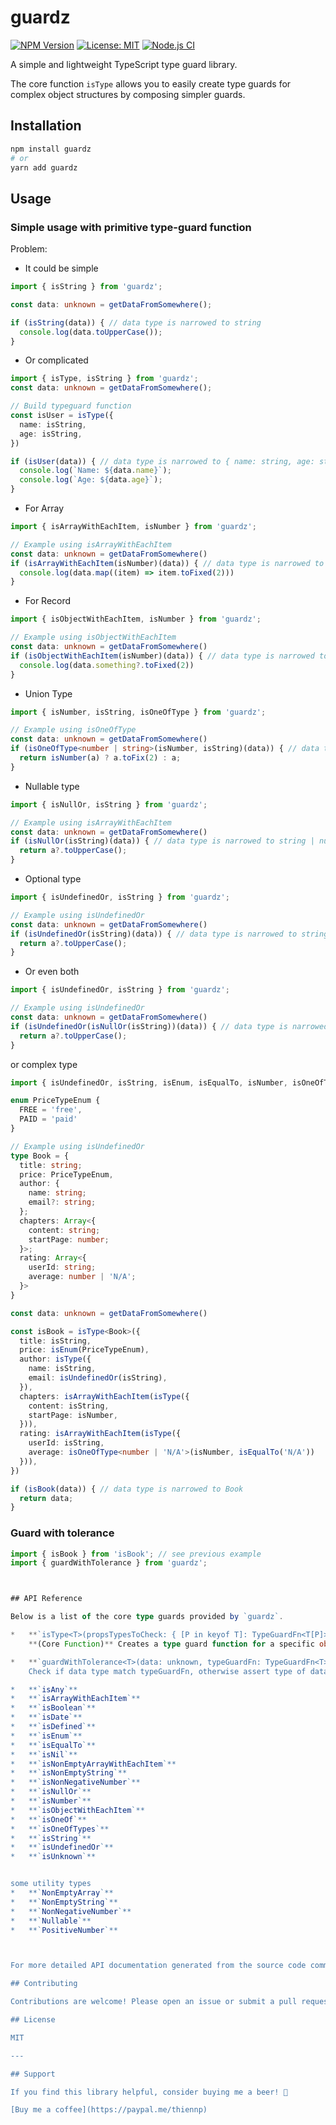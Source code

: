 # guardz

[![NPM Version](https://img.shields.io/npm/v/guardz)](https://www.npmjs.com/package/guardz)
[![License: MIT](https://img.shields.io/badge/License-MIT-yellow.svg)](https://opensource.org/licenses/MIT)
[![Node.js CI](https://github.com/thiennp/guardz/actions/workflows/ci.yml/badge.svg)](https://github.com/thiennp/guardz/actions/workflows/ci.yml)

A simple and lightweight TypeScript type guard library.

The core function `isType` allows you to easily create type guards for complex object structures by composing simpler guards.

## Installation

```bash
npm install guardz
# or
yarn add guardz
```

## Usage

### Simple usage with primitive type-guard function
Problem:

- It could be simple
```typescript
import { isString } from 'guardz';

const data: unknown = getDataFromSomewhere();

if (isString(data)) { // data type is narrowed to string
  console.log(data.toUpperCase());
}
```

- Or complicated
```typescript
import { isType, isString } from 'guardz';
const data: unknown = getDataFromSomewhere();

// Build typeguard function
const isUser = isType({
  name: isString,
  age: isString,
})

if (isUser(data)) { // data type is narrowed to { name: string, age: string }
  console.log(`Name: ${data.name}`);
  console.log(`Age: ${data.age}`);
}
```

- For Array
```typescript
import { isArrayWithEachItem, isNumber } from 'guardz';

// Example using isArrayWithEachItem
const data: unknown = getDataFromSomewhere()
if (isArrayWithEachItem(isNumber)(data)) { // data type is narrowed to number[]
  console.log(data.map((item) => item.toFixed(2)))
}
```

- For Record
```typescript
import { isObjectWithEachItem, isNumber } from 'guardz';

// Example using isObjectWithEachItem
const data: unknown = getDataFromSomewhere()
if (isObjectWithEachItem(isNumber)(data)) { // data type is narrowed to Record<string, number | undefined>
  console.log(data.something?.toFixed(2))
}
```

- Union Type
```typescript
import { isNumber, isString, isOneOfType } from 'guardz';

// Example using isOneOfType
const data: unknown = getDataFromSomewhere()
if (isOneOfType<number | string>(isNumber, isString)(data)) { // data type is narrowed to string | number
  return isNumber(a) ? a.toFix(2) : a;
}
```


- Nullable type
```typescript
import { isNullOr, isString } from 'guardz';

// Example using isArrayWithEachItem
const data: unknown = getDataFromSomewhere()
if (isNullOr(isString)(data)) { // data type is narrowed to string | null
  return a?.toUpperCase();
}
```

- Optional type
```typescript
import { isUndefinedOr, isString } from 'guardz';

// Example using isUndefinedOr
const data: unknown = getDataFromSomewhere()
if (isUndefinedOr(isString)(data)) { // data type is narrowed to string | undefined
  return a?.toUpperCase();
}
```

- Or even both
```typescript
import { isUndefinedOr, isString } from 'guardz';

// Example using isUndefinedOr
const data: unknown = getDataFromSomewhere()
if (isUndefinedOr(isNullOr(isString))(data)) { // data type is narrowed to string | undefined | null
  return a?.toUpperCase();
}
```

or complex type
```typescript
import { isUndefinedOr, isString, isEnum, isEqualTo, isNumber, isOneOfType, isArrayWithEachItem, isType } from 'guardz';

enum PriceTypeEnum {
  FREE = 'free',
  PAID = 'paid'
}

// Example using isUndefinedOr
type Book = {
  title: string;
  price: PriceTypeEnum,
  author: {
    name: string;
    email?: string;
  };
  chapters: Array<{
    content: string;
    startPage: number;
  }>;
  rating: Array<{
    userId: string;
    average: number | 'N/A';
  }>
}

const data: unknown = getDataFromSomewhere()

const isBook = isType<Book>({
  title: isString,
  price: isEnum(PriceTypeEnum),
  author: isType({
    name: isString,
    email: isUndefinedOr(isString),
  }),
  chapters: isArrayWithEachItem(isType({
    content: isString,
    startPage: isNumber,
  })),
  rating: isArrayWithEachItem(isType({
    userId: isString,
    average: isOneOfType<number | 'N/A'>(isNumber, isEqualTo('N/A'))
  })),
})

if (isBook(data)) { // data type is narrowed to Book
  return data;
}
```

### Guard with tolerance
```typescript
import { isBook } from 'isBook'; // see previous example
import { guardWithTolerance } from 'guardz';



## API Reference

Below is a list of the core type guards provided by `guardz`.

*   **`isType<T>(propsTypesToCheck: { [P in keyof T]: TypeGuardFn<T[P]> }): TypeGuardFn<T>`**
    **(Core Function)** Creates a type guard function for a specific object shape `T`. It checks if a value is a non-null object and verifies that each property specified in `propsTypesToCheck` conforms to its corresponding type guard function.

*   **`guardWithTolerance<T>(data: unknown, typeGuardFn: TypeGuardFn<T>, config?: Nullable<TypeGuardFnConfig>): T
    Check if data type match typeGuardFn, otherwise assert type of data (even though it is wrong), but log the error via config

*   **`isAny`**
*   **`isArrayWithEachItem`**
*   **`isBoolean`**
*   **`isDate`**
*   **`isDefined`**
*   **`isEnum`**
*   **`isEqualTo`**
*   **`isNil`**
*   **`isNonEmptyArrayWithEachItem`**
*   **`isNonEmptyString`**
*   **`isNonNegativeNumber`**
*   **`isNullOr`**
*   **`isNumber`**
*   **`isObjectWithEachItem`**
*   **`isOneOf`**
*   **`isOneOfTypes`**
*   **`isString`**
*   **`isUndefinedOr`**
*   **`isUnknown`**


some utility types
*   **`NonEmptyArray`**
*   **`NonEmptyString`**
*   **`NonNegativeNumber`**
*   **`Nullable`**
*   **`PositiveNumber`**



For more detailed API documentation generated from the source code comments, please see the [TypeDoc generated documentation](docs/index.html) (available after running `npm run docs`).

## Contributing

Contributions are welcome! Please open an issue or submit a pull request.

## License

MIT

---

## Support

If you find this library helpful, consider buying me a beer! 🍺

[Buy me a coffee](https://paypal.me/thiennp)
